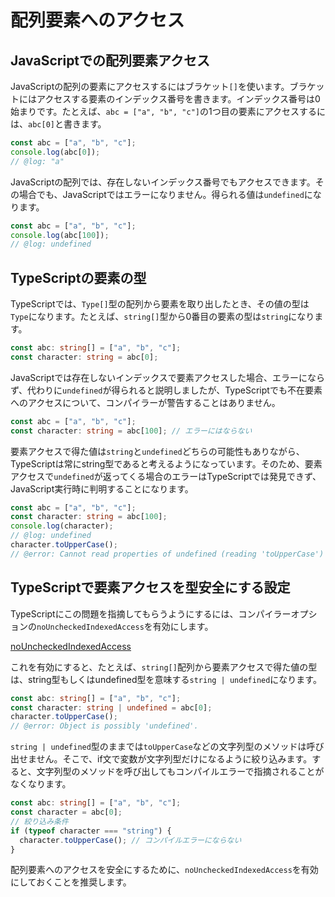 # 配列要素へのアクセス

## JavaScriptでの配列要素アクセス

JavaScriptの配列の要素にアクセスするにはブラケット`[]`を使います。ブラケットにはアクセスする要素のインデックス番号を書きます。インデックス番号は0始まりです。たとえば、`abc = ["a", "b", "c"]`の1つ目の要素にアクセスするには、`abc[0]`と書きます。

```javascript twoslash
const abc = ["a", "b", "c"];
console.log(abc[0]);
// @log: "a"
```

JavaScriptの配列では、存在しないインデックス番号でもアクセスできます。その場合でも、JavaScriptではエラーになりません。得られる値は`undefined`になります。

```javascript twoslash
const abc = ["a", "b", "c"];
console.log(abc[100]);
// @log: undefined
```

## TypeScriptの要素の型

TypeScriptでは、`Type[]`型の配列から要素を取り出したとき、その値の型は`Type`になります。たとえば、`string[]`型から0番目の要素の型は`string`になります。

```ts
const abc: string[] = ["a", "b", "c"];
const character: string = abc[0];
```

JavaScriptでは存在しないインデックスで要素アクセスした場合、エラーにならず、代わりに`undefined`が得られると説明しましたが、TypeScriptでも不在要素へのアクセスについて、コンパイラーが警告することはありません。

```ts
const abc = ["a", "b", "c"];
const character: string = abc[100]; // エラーにはならない
```

要素アクセスで得た値は`string`と`undefined`どちらの可能性もありながら、TypeScriptは常にstring型であると考えるようになっています。そのため、要素アクセスで`undefined`が返ってくる場合のエラーはTypeScriptでは発見できず、JavaScript実行時に判明することになります。

```ts twoslash
const abc = ["a", "b", "c"];
const character: string = abc[100];
console.log(character);
// @log: undefined
character.toUpperCase();
// @error: Cannot read properties of undefined (reading 'toUpperCase')
```

## TypeScriptで要素アクセスを型安全にする設定

TypeScriptにこの問題を指摘してもらうようにするには、コンパイラーオプションの`noUncheckedIndexedAccess`を有効にします。

[noUncheckedIndexedAccess](../../tsconfig/nouncheckedindexedaccess.md)

これを有効にすると、たとえば、`string[]`配列から要素アクセスで得た値の型は、string型もしくはundefined型を意味する`string | undefined`になります。

```ts twoslash
const abc: string[] = ["a", "b", "c"];
const character: string | undefined = abc[0];
character.toUpperCase();
// @error: Object is possibly 'undefined'.
```

`string | undefined`型のままでは`toUpperCase`などの文字列型のメソッドは呼び出せません。そこで、if文で変数が文字列型だけになるように絞り込みます。すると、文字列型のメソッドを呼び出してもコンパイルエラーで指摘されることがなくなります。

```ts
const abc: string[] = ["a", "b", "c"];
const character = abc[0];
// 絞り込み条件
if (typeof character === "string") {
  character.toUpperCase(); // コンパイルエラーにならない
}
```

配列要素へのアクセスを安全にするために、`noUncheckedIndexedAccess`を有効にしておくことを推奨します。
